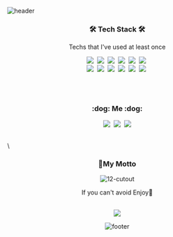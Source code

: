 ![header](https://capsule-render.vercel.app/api?type=soft&color=auto&height=150&section=header&text=ChoiJaeHo&fontSize=75&animation=twinkling)

<h3 align="center">🛠 Tech Stack 🛠</h3>

<p align="center"> Techs that I've used at least once </p>

<p align="center">
  <img src="https://img.shields.io/badge/Python-3766AB?style=flat-square&logo=Python&logoColor=white"/></a>&nbsp 
  <img src="https://img.shields.io/badge/Java-007396?style=flat-square&logo=Java&logoColor=white"/></a>&nbsp 
  <img src="https://img.shields.io/badge/C++-00599C?style=flat-square&logo=C%2B%2B&logoColor=white"/></a>&nbsp 
  <img src="https://img.shields.io/badge/C-A8B9CC?style=flat-square&logo=C&logoColor=white"/></a>&nbsp 
  <img src="https://img.shields.io/badge/Javascript-ffb13b?style=flat-square&logo=javascript&logoColor=white"/></a>&nbsp 
  <img src="https://img.shields.io/badge/css-1572B6?style=flat-square&logo=css3&logoColor=white"/></a>&nbsp 
  <br>
  <img src="https://img.shields.io/badge/Spring-6DB33F?style=flat-square&logo=Spring&logoColor=white"/></a>&nbsp 
  <img src="https://img.shields.io/badge/SpringBoot-6DB33F?style=flat-square&logo=Spring&logoColor=white"/></a>&nbsp 
  <img src="https://img.shields.io/badge/Mysql-E6B91E?style=flat-square&logo=MySql&logoColor=white"/></a>&nbsp 
  <img src="https://img.shields.io/badge/Oracle-E6B91E?style=flat-square&logo=Oracle&logoColor=white"/></a>&nbsp 
  <img src="https://img.shields.io/badge/Postgre-E6B91E?style=flat-square&logo=Postgre&logoColor=white"/></a>&nbsp 
  <img src="https://img.shields.io/badge/aws-333664?style=flat-square&logo=amazon-aws&logoColor=white"/></a>&nbsp 
</p>

<br><br>
<h3 align="center"> :dog: Me :dog:</h3>
<p align="center">
  <a href="https://zeroco.tistory.com/"><img src="https://img.shields.io/badge/Tech%20Blog-11B48A?style=flat-square&logo=Vimeo&logoColor=white&link=https://zeroco.tistory.com/"/></a>&nbsp
  <a href="https://www.instagram.com/zeroco_0/"><img src="https://img.shields.io/badge/Instagram-E4405F?style=flat-square&logo=Instagram&logoColor=white&link=https://www.instagram.com/zeroco_0"/></a>&nbsp
  <a href="mailto:dhqkgbs@naver.com"><img src="https://img.shields.io/badge/Gmail-d14836?style=flat-square&logo=Gmail&logoColor=white&link=dhqkgbs@naver.com"/></a>
</p>
<br>\

<div align=center>
  <h3>💪My Motto</h3>
  
![12-cutout](https://user-images.githubusercontent.com/65069255/103854295-78451380-50f3-11eb-8dbd-edac37720b0f.png)



If you can't avoid Enjoy💃


  <!--
  <a href="https://github.com/a3coo3a">
    <img align="center" src="https://github-readme-stats.vercel.app/api?username=a3coo3a&show_icons=true&theme=dracula&include_all_commits=true" />
  </a>
  -->

<br/>

  <a href="https://github.com/jaero0725/">
    <img align="center" src="https://github-readme-stats.vercel.app/api/top-langs/?username=a3coo3a&layout=compact&theme=dracula" />
  </a>
  
  ![footer](https://capsule-render.vercel.app/api?&color=timeGradient&section=footer&&animation=scaleIn)

</div>
